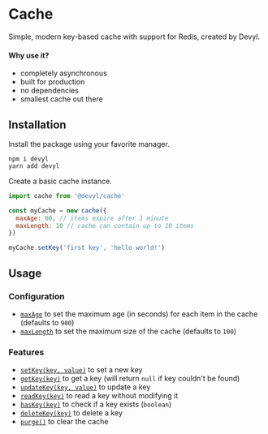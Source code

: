 # Cache

Simple, modern key-based cache with support for Redis, created by Devyl.

#### Why use it?

- completely asynchronous
- built for production
- no dependencies
- smallest cache out there

## Installation

Install the package using your favorite manager.

```sh-session
npm i devyl
yarn add devyl
```

Create a basic cache instance.

```js
import cache from '@devyl/cache'

const myCache = new cache({
  maxAge: 60, // items expire after 1 minute
  maxLength: 10 // cache can contain up to 10 items
})

myCache.setKey('first key', 'hello world!')
```

## Usage

### Configuration

- [`maxAge`](#configuration) to set the maximum age (in seconds) for each item in the cache (defaults to `900`)
- [`maxLength`](#configuration) to set the maximum size of the cache (defaults to `100`)

### Features

- [`setKey(key, value)`](#features) to set a new key
- [`getKey(key)`](#features) to get a key (will return `null` if key couldn't be found)
- [`updateKey(key, value)`](#features) to update a key
- [`readKey(key)`](#features) to read a key without modifying it
- [`hasKey(key)`](#features) to check if a key exists (`boolean`)
- [`deleteKey(key)`](#features) to delete a key
- [`purge()`](#features) to clear the cache
